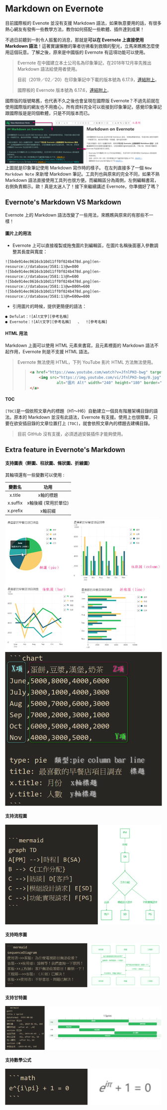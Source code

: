 # Markdown on Evernote
目前國際板的 Evenote 並沒有支援 Markdown 語法，如果執意要用的話，有很多熱心網友有發佈一些教學方法，教你如何搭配一些軟體、插件達到成果！

不過日前聽到一則令人振奮的消息，那就是**可以在 Evernote 上直接使用 Markdown 語法**！這著實讓懶散的筆者彷彿看到救贖的聖光，立馬來瞧瞧怎麼使用這個玩意。了解之後，原來是中國版的 Evernote 有這項功能可以使用。

> Evernote 在中國建立本土公司名為印象筆記，在2018年12月率先推出 Markdown 語法給使用者使用。
>
> 目前（2019／02／20）在印象筆記中下載的版本號為 6.17.9，[連結附上](https://www.yinxiang.com/download/?offer=www_menu "印象筆記")。
>
> 國際板的 Evernote 版本號為 6.17.6，[連結附上](https://evernote.com/download "國際版 Evernote")。

國際版的版號略舊，也代表不久之後也會呈現在國際版 Evernote？不過先前就在使用國際版的網友也不用擔心，所有資料完全可以銜接到印象筆記，感覺印象筆記跟國際版是是同個軟體，只是不同版本而已。

![11.png](/5_Other/Markdown/Image/11.png "11.png")
上圖就是印象筆記使用 Markdown 寫作時的樣子。 在左列直接多了一個 `New Markdown Note` 來新增 Markdown 筆記。工具列也與原來的完全不同，如果不熟 Markdown 語法直接使用工具列也很方便。而編輯區分為兩側，左側編輯書寫，右側負責顯示。歐！真是太迷人了！接下來繼續講述 Evernote，你準備好了嗎？

## Evernote's Markdown VS Markdown
Evernote 上的 Markdown 語法改變了一些用法，來瞧瞧與原來的有那些不一樣！

#### 圖片上的用法
* Evernote 上可以直接複製或拖曳圖片到編輯區，在圖片名稱後面塞入參數調整其長度與寬度：
```
![5bde914ec0616cb10d11ff0f024b478d.png](en-resource://database/3581:1)@w=800
![5bde914ec0616cb10d11ff0f024b478d.png](en-resource://database/3581:1)@h=600
![5bde914ec0616cb10d11ff0f024b478d.png](en-resource://database/3581:1)@w=800h=600
![5bde914ec0616cb10d11ff0f024b478d.png](en-resource://database/3581:1)@h=600w=800
```
* 引用圖片的時候，提供更簡便的語法：
```
● Defulat：![Alt文字][參考名稱]
● Evernote：![Alt文字][參考名稱]   、  ![參考名稱]
```

#### HTML 用法
Markdown 上面可以使用 HTML 元素來書寫，且元素裡面的 Markdown 語法不起作用，Evernote 則是不支援 HTML 語法。

> Evernote 無法使用 HTML，下列 YouTube 影片 HTML 方法無法使用。
> > ```html
> > <a href="https://www.youtube.com/watch?v=JfnlPH3-bwg" target="_blank">
> >     <img src="https://img.youtube.com/vi/JfnlPH3-bwg/0.jpg"
> >             alt="圖片 Alt" width="240" height="180" border="10" />
> > </a>
> > ```

#### TOC
`[TOC]`是一個依照文章內的標題（H1～H6）自動建立一個具有階層架構目錄的語法。原本的 Markdown 並沒有此語法，Evernote 有支援。使用上也很簡單，只要在欲安插目錄的文章位置打上 `[TOC]`，就會依照文章內的標題去建構目錄。
> 目前 GitHub 沒有支援，必須透過安裝插件才能夠使用。

## Extra feature in Evernote's Markdown
#### 支持圖表（餅圖、柱狀圖、條狀圖、折線圖）
其軸項還有一些變數可以使用 : 

變數名  | 功用
 :-:      | :-:
 x.title | x軸的標題
 x.suffix | x軸後綴 (常用於單位)
 x.prefix | x軸前綴 
 
![12.png](/5_Other/Markdown/Image/12.png "12.png")
![13.png](/5_Other/Markdown/Image/13.png "13.png")


#### 支持流程圖
![14.png](/5_Other/Markdown/Image/14.png "14.png")

#### 支持時序圖
![15.png](/5_Other/Markdown/Image/15.png "15.png")

#### 支持甘特圖
![16.png](/5_Other/Markdown/Image/16.png "16.png")

#### 支持數學公式
![17.png](/5_Other/Markdown/Image/17.png "17.png")


